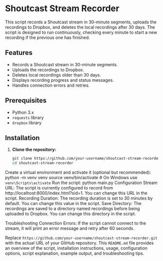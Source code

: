# Shoutcast Stream Recorder

This script records a Shoutcast stream in 30-minute segments, uploads the recordings to Dropbox, and deletes the local recordings after 30 days. The script is designed to run continuously, checking every minute to start a new recording if the previous one has finished.

## Features

- Records a Shoutcast stream in 30-minute segments.
- Uploads the recordings to Dropbox.
- Deletes local recordings older than 30 days.
- Displays recording progress and status messages.
- Handles connection errors and retries.

## Prerequisites

- Python 3.x
- `requests` library
- `dropbox` library

## Installation

1. **Clone the repository:**

   ```bash
   git clone https://github.com/your-username/shoutcast-stream-recorder.git
   cd shoutcast-stream-recorder
Create a virtual environment and activate it (optional but recommended):
python -m venv venv
source venv/bin/activate  # On Windows use `venv\Scripts\activate`
Run the script:
python main.py
Configuration
Stream URL: The script is currently configured to record from http://localhost:8000/index.html?sid=1. You can change this URL in the script.
Recording Duration: The recording duration is set to 30 minutes by default. You can change this value in the script.
Save Directory: The recordings are saved to a directory named recordings before being uploaded to Dropbox. You can change this directory in the script.

Troubleshooting
Connection Errors: If the script cannot connect to the stream, it will print an error message and retry after 60 seconds.


Replace `https://github.com/your-username/shoutcast-stream-recorder.git` with the actual URL of your GitHub repository. This `README.md` file provides an overview of the script, installation instructions, usage, configuration options, script explanation, example output, and troubleshooting tips.
